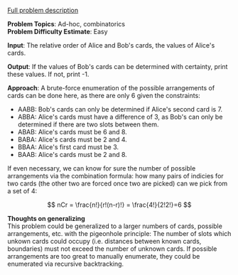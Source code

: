 [Full problem description](https://mausa21.kattis.com/problems/codeguessing)

**Problem Topics**: Ad-hoc, combinatorics  
**Problem Difficulty Estimate**: Easy

**Input**: The relative order of Alice and Bob's cards, the values of Alice's cards.  

**Output**: If the values of Bob's cards can be determined with certainty, print these values.  If not, print -1.  

**Approach**: A brute-force enumeration of the possible arrangements of cards can be done here, as there are only 6 given the constraints:

  - AABB: Bob's cards can only be determined if Alice's second card is 7.  
  - ABBA: Alice's cards must have a difference of 3, as Bob's can only be determined if there are two slots between them.    
  - ABAB: Alice's cards must be 6 and 8.  
  - BABA: Alice's cards must be 2 and 4.    
  - BBAA: Alice's first card must be 3.  
  - BAAB: Alice's cards must be 2 and 8.

  If even necessary, we can know for sure the number of possible arrangements via the combination formula: how many pairs of indicies for two cards (the other two are forced once two are picked) can we pick from a set of 4:
  
  $$ nCr = \frac{n!}{r!(n-r)!} = \frac{4!}{2!2!}=6 $$
  
  **Thoughts on generalizing**  
  This problem could be generalized to a larger numbers of cards, possible arrangements, etc. with the pigeonhole principle: 
  The number of slots which unkown cards could occupy (i.e. distances between known cards, boundaries) must not exceed the number of unknown cards.
  If possible arrangements are too great to manually enumerate, they could be enumerated via recursive backtracking. 
